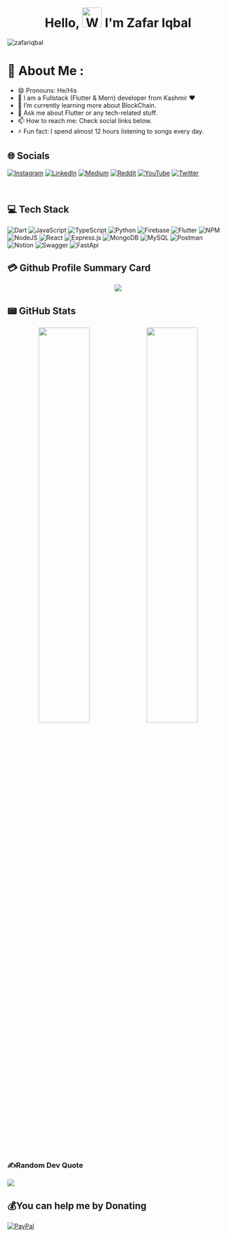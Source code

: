 

<h1 align="center"> Hello, <img src="https://raw.githubusercontent.com/nixin72/nixin72/master/wave.gif" 
         alt="Waving hand animated gif"
         height="45"
         width="45" /> I'm Zafar Iqbal</h1>

<p align="left"> <img src="https://komarev.com/ghpvc/?username=zafar-iqbal-khan&label=Views&color=blue&style=plastic&style=for-the-badge" alt="zafariqbal" /> </p>

# 💫 About Me :
- 😄 Pronouns: He/His
- 🔭 I am a Fullstack (Flutter & Mern) developer from Kashmir ❤ 
- 🌱 I’m currently learning more about BlockChain.
- 💬 Ask me about Flutter or any tech-related stuff.
- 📫 How to reach me: Check social links below.
- ⚡ Fun fact: I spend almost 12 hours listening to songs every day.


## 🌐 Socials
[![Instagram](https://img.shields.io/badge/Instagram-E4405F?style=for-the-badge&logo=instagram&logoColor=white)]() [![LinkedIn](https://img.shields.io/badge/LinkedIn-0077B5?style=for-the-badge&logo=linkedin&logoColor=white)]() [![Medium](https://img.shields.io/badge/Medium-12100E?style=for-the-badge&logo=medium&logoColor=white)]() [![Reddit](https://img.shields.io/badge/Reddit-FF4500?style=for-the-badge&logo=reddit&logoColor=white)]() [![YouTube](https://img.shields.io/badge/YouTube-FF0000?style=for-the-badge&logo=youtube&logoColor=white)](https://youtube.com/@flutterdev4099) [![Twitter](https://img.shields.io/twitter/follow/khanZafar?logo=Twitter&style=for-the-badge)](https://twitter.com/khan__zafar)


<br/>


## 💻 Tech Stack
 ![Dart](https://img.shields.io/badge/dart-%230175C2.svg?style=for-the-badge&logo=dart&logoColor=white)  ![JavaScript](https://img.shields.io/badge/javascript-%23323330.svg?style=for-the-badge&logo=javascript&logoColor=%23F7DF1E) ![TypeScript](https://img.shields.io/badge/typescript-%23007ACC.svg?style=for-the-badge&logo=typescript&logoColor=white)    ![Python](https://img.shields.io/badge/python-3670A0?style=for-the-badge&logo=python&logoColor=ffdd54)  ![Firebase](https://img.shields.io/badge/firebase-%23039BE5.svg?style=for-the-badge&logo=firebase) ![Flutter](https://img.shields.io/badge/Flutter-%2302569B.svg?style=for-the-badge&logo=Flutter&logoColor=white) ![NPM](https://img.shields.io/badge/NPM-%23000000.svg?style=for-the-badge&logo=npm&logoColor=white) ![NodeJS](https://img.shields.io/badge/node.js-6DA55F?style=for-the-badge&logo=node.js&logoColor=white) ![React](https://img.shields.io/badge/react-%2320232a.svg?style=for-the-badge&logo=react&logoColor=%2361DAFB) ![Express.js](https://img.shields.io/badge/express.js-%23404d59.svg?style=for-the-badge&logo=express&logoColor=%2361DAFB) ![MongoDB](https://img.shields.io/badge/MongoDB-%234ea94b.svg?style=for-the-badge&logo=mongodb&logoColor=white) ![MySQL](https://img.shields.io/badge/mysql-%2300f.svg?style=for-the-badge&logo=mysql&logoColor=white) ![Postman](https://img.shields.io/badge/Postman-FF6C37?style=for-the-badge&logo=postman&logoColor=white) ![Notion](https://img.shields.io/badge/Notion-%23000000.svg?style=for-the-badge&logo=notion&logoColor=white) ![Swagger](https://img.shields.io/badge/-Swagger-%23Clojure?style=for-the-badge&logo=swagger&logoColor=white) ![FastApi](https://img.shields.io/badge/fastapi-3670A0?style=for-the-badge&logo=fastapi&logoColor=ffdd54)


## 💳 Github Profile Summary Card
<p align="center">
  <img src="https://github-profile-summary-cards.vercel.app/api/cards/profile-details?username=zafar-iqbal-khan&theme=vue"/>
</p>

## 📟 GitHub Stats
<p align="center">
	<img width="48%" src="https://github-readme-stats.vercel.app/api?username=zafar-iqbal-khan&show_icons=true&theme=vue" />
	<img width="48%" src="https://github-readme-streak-stats.herokuapp.com/?user=zafar-iqbal-khan&theme=vue" />
</p>

### ✍️Random Dev Quote
![](https://quotes-github-readme.vercel.app/api?type=horizontal&theme=vue)



  ## 💰You can help me by Donating
  [![PayPal](https://img.shields.io/badge/PayPal-00457C?style=for-the-badge&logo=paypal&logoColor=white)](https://paypal.me/zafarkhan9) 





